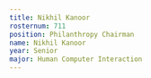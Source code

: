 ```yaml
---
title: Nikhil Kanoor
rosternum: 711
position: Philanthropy Chairman
name: Nikhil Kanoor
year: Senior
major: Human Computer Interaction
---
```


